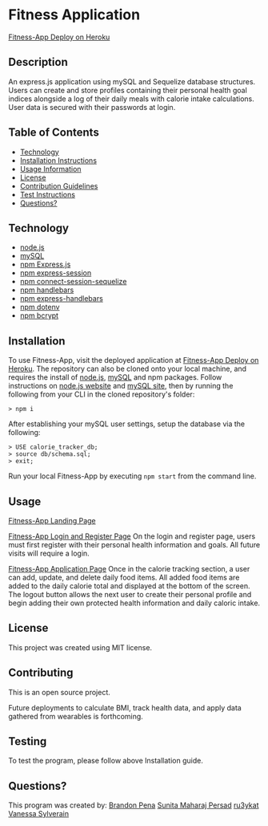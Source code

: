 # Fitness Application

[Fitness-App Deploy on Heroku](https://kilocalorie.herokuapp.com/)

## Description

An express.js application using mySQL and Sequelize database structures. Users can create and store profiles containing their personal health goal indices alongside a log of their daily meals with calorie intake calculations.  
User data is secured with their passwords at login.

## Table of Contents

- [Technology](#technology)
- [Installation Instructions](#installation)
- [Usage Information](#usage)
- [License](#license)
- [Contribution Guidelines](#contributing)
- [Test Instructions](#testing)
- [Questions?](#questions?)

## Technology

- [node.js](https://nodejs.dev/)
- [mySQL](https://dev.mysql.com/doc/mysql-installation-excerpt/5.7/en/)
- [npm Express.js](https://expressjs.com/)
- [npm express-session](https://www.npmjs.com/package/express-session)
- [npm connect-session-sequelize](https://www.npmjs.com/package/connect-session-sequelize)
- [npm handlebars](https://www.npmjs.com/package/handlebars)
- [npm express-handlebars](https://www.npmjs.com/package/express-handlebars)
- [npm dotenv](https://www.npmjs.com/package/dotenv)
- [npm bcrypt](https://www.npmjs.com/package/bcrypt)

## Installation

To use Fitness-App, visit the deployed application at [Fitness-App Deploy on Heroku](https://kilocalorie.herokuapp.com/).
The repository can also be cloned onto your local machine, and requires the install of [node.js](https://nodejs.dev/), [mySQL](https://dev.mysql.com/doc/mysql-installation-excerpt/5.7/en/) and npm packages. Follow instructions on [node.js website](https://nodejs.dev/) and [mySQL site](https://dev.mysql.com/doc/mysql-installation-excerpt/5.7/en/), then by running the following from your CLI in the cloned repository's folder:

```
> npm i
```

After establishing your mySQL user settings, setup the database via the following:

```
> USE calorie_tracker_db;
> source db/schema.sql;
> exit;
```

Run your local Fitness-App by executing `npm start` from the command line.

## Usage

[Fitness-App Landing Page]()

[Fitness-App Login and Register Page]()
On the login and register page, users must first register with their personal health information and goals. All future visits will require a login.

[Fitness-App Application Page]()
Once in the calorie tracking section, a user can add, update, and delete daily food items. All added food items are added to the daily calorie total and displayed at the bottom of the screen. The logout button allows the next user to create their personal profile and begin adding their own protected health information and daily caloric intake.

## License

This project was created using MIT license.

## Contributing

This is an open source project.

Future deployments to calculate BMI, track health data, and apply data gathered from wearables is forthcoming.

## Testing

To test the program, please follow above Installation guide.

## Questions?

This program was created by:
[Brandon Pena](https://github.com/Brandonpena97)
[Sunita Maharaj Persad](https://github.com/Sunita002)
[ru3ykat](https://github.com/RU3YKat)  
[Vanessa Sylverain](https://github.com/sylverainv)
